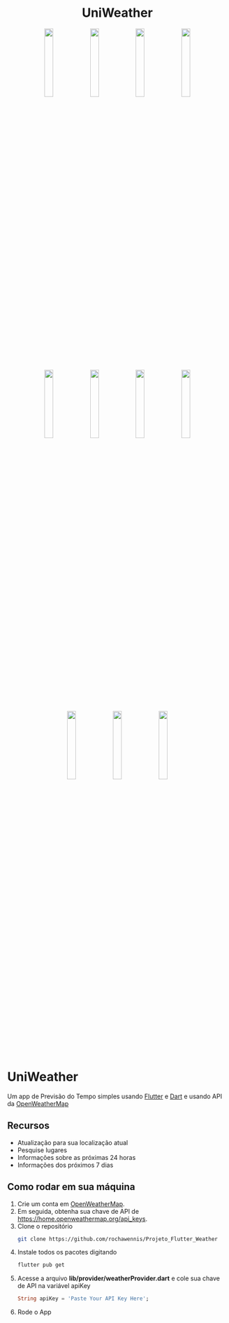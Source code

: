 <h1 align="center">UniWeather</h1>

<p align="center">
<img src="https://user-images.githubusercontent.com/47645762/163752067-611073d0-7784-4225-aa76-554093f592a0.png" width="20%"></img> 
<img src="https://user-images.githubusercontent.com/47645762/163751964-9926f63e-5677-4408-aef6-7b218347be5f.png" width="20%"></img> 
<img src="https://user-images.githubusercontent.com/47645762/163751837-1e007822-63fe-48d7-b86a-aebd9731fd63.png" width="20%"></img> 
<img src="https://user-images.githubusercontent.com/47645762/163752061-fa6d7f26-edc1-4299-8fb4-dd6477b08320.png" width="20%"></img> 
<img src="https://user-images.githubusercontent.com/47645762/163752062-4cdd77c8-ec8d-463e-b62d-523ee8d207e6.png" width="20%"></img> 
<img src="https://user-images.githubusercontent.com/47645762/163752064-514d64a6-fee6-4db4-8f58-93f4886f5c7d.png" width="20%"></img> 
<img src="https://user-images.githubusercontent.com/47645762/163752068-570e1535-007f-4913-ab3c-e507fa66cdcc.png" width="20%"></img> 
<img src="https://user-images.githubusercontent.com/47645762/163752070-12ea33a3-9845-4a29-9781-a6535b497d9d.png" width="20%"></img> 
<img src="https://user-images.githubusercontent.com/47645762/163752072-4eafdd3b-ed3a-462b-89e2-d72e69e210f8.png" width="20%"></img> 
<img src="https://user-images.githubusercontent.com/47645762/163752075-5d891d42-a1a4-42bc-96db-1e8cedf30c21.png" width="20%"></img> 
<img src="https://user-images.githubusercontent.com/47645762/163752076-701c25b5-fe3f-4569-8564-f46e3533159d.png" width="20%"></img> 
</p>


# UniWeather

Um app de Previsão do Tempo simples usando [Flutter](https://flutter.dev/) e [Dart](https://dart.dev/) e usando API da [OpenWeatherMap](https://openweathermap.org/)

## Recursos
- Atualização para sua localização atual
- Pesquise lugares
- Informações sobre as próximas 24 horas
- Informações dos próximos 7 dias

## Como rodar em sua máquina
1. Crie um conta em [OpenWeatherMap](https://openweathermap.org/).
2. Em seguida, obtenha sua chave de API de https://home.openweathermap.org/api_keys.
3. Clone o repositório
   ```sh
   git clone https://github.com/rochawennis/Projeto_Flutter_Weather
   ```
4. Instale todos os pacotes digitando
   ```sh
   flutter pub get
   ```
5. Acesse a arquivo **lib/provider/weatherProvider.dart** e cole sua chave de API na variável apiKey
   ```dart
   String apiKey = 'Paste Your API Key Here';
   ```
6. Rode o App
